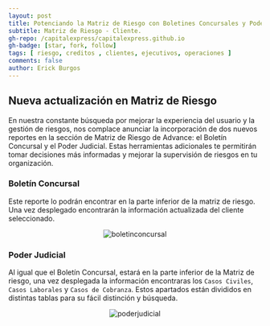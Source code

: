```yaml
---
layout: post
title: Potenciando la Matriz de Riesgo con Boletines Concursales y Poder Judicia.
subtitle: Matriz de Riesgo - Cliente.
gh-repo: /capitalexpress/capitalexpress.github.io
gh-badge: [star, fork, follow]
tags: [ riesgo, creditos , clientes, ejecutivos, operaciones ]
comments: false
author: Erick Burgos
---
```

 ## Nueva actualización en Matriz de Riesgo

En nuestra constante búsqueda por mejorar la experiencia del usuario y la gestión de riesgos, nos complace anunciar la incorporación de dos nuevos reportes en la sección de Matriz de Riesgo de Advance: el Boletín Concursal y el Poder Judicial. Estas herramientas adicionales te permitirán tomar decisiones más informadas y mejorar la supervisión de riesgos en tu organización.

 ### Boletín Concursal

Este reporte lo podrán encontrar en la parte inferior de la matriz de riesgo. Una vez desplegado encontrarán la información actualizada del cliente seleccionado.

<p align="center">
  <img src="https://cdn.capitalexpress.cl/img/boletinconcursal.png" alt="boletinconcursal">
</p>
 
### Poder Judicial
Al igual que el Boletín Concursal, estará en la parte inferior de la Matriz de riesgo, una vez desplegada la información encontraras los `Casos Civiles`, `Casos Laborales` y `Casos de Cobranza`. Estos apartados están divididos en distintas tablas para su fácil distinción y búsqueda.

<p align="center">
  <img src="https://cdn.capitalexpress.cl/img/poderjudicial.png" alt="poderjudicial">
</p>